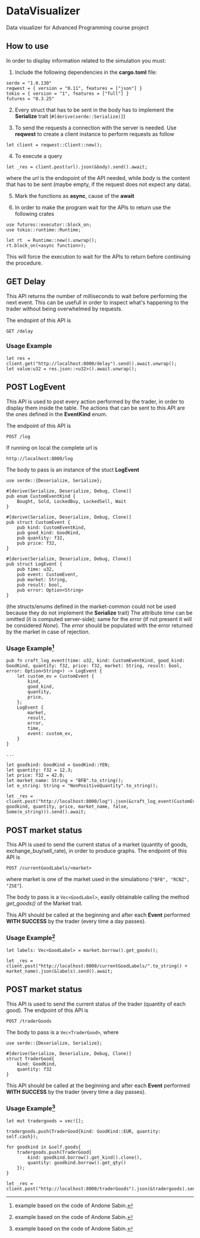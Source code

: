 # DataVisualizer
Data visualizer for Advanced Programming course project

## How to use
In order to display information related to the simulation you must:
1. Include the following dependencies in the __cargo.toml__ file:
```
serde = "1.0.130"
reqwest = { version = "0.11", features = ["json"] }
tokio = { version = "1", features = ["full"] }
futures = "0.3.25"
```

2. Every struct that has to be sent in the body has to implement the __Serialize__ trait (`#[derive(serde::Serialize)]`)

3. To send the requests a connection with the server is needed. Use __reqwest__ to create a client instance to perform requests as follow
```
let client = reqwest::Client::new();
```
4. To execute a query
```
let _res = client.post(url).json(&body).send().await;
```
where the _url_ is the endopoint of the API needed, while _body_ is the content that has to be sent (maybe empty, if the request does not expect any data).

5. Mark the functions as __async__, cause of the __await__

6. In order to make the program wait for the APIs to return use the following crates
```
use futures::executor::block_on;
use tokio::runtime::Runtime;

let rt  = Runtime::new().unwrap();
rt.block_on(<async function>);
```
This will force the execution to wait for the APIs to return before continuing the procedure.

## GET Delay
This API returns the number of milliseconds to wait before performing the next event. This can be usefull in order to inspect what's happening to the trader without being overwhelmed by requests.

The endopint of this API is
```
GET /delay
```
### Usage Example
```
let res = client.get("http://localhost:8000/delay").send().await.unwrap();
let value:u32 = res.json::<u32>().await.unwrap();
```

## POST LogEvent
This API is used to post every action performed by the trader, in order to display them inside the table. The actions that can be sent to this API are the ones defined in the __EventKind__ enum.

The endpoint of this API is
```
POST /log
```
If running on local the complete url is
```
http://localhost:8000/log
```
The body to pass is an instance of the stuct __LogEvent__
```
use serde::{Deserialize, Serialize};

#[derive(Serialize, Deserialize, Debug, Clone)]
pub enum CustomEventKind {
    Bought, Sold, LockedBuy, LockedSell, Wait
}

#[derive(Serialize, Deserialize, Debug, Clone)]
pub struct CustomEvent {
    pub kind: CustomEventKind,
    pub good_kind: GoodKind,
    pub quantity: f32,
    pub price: f32,
}

#[derive(Serialize, Deserialize, Debug, Clone)]
pub struct LogEvent {
    pub time: u32,
    pub event: CustomEvent,
    pub market: String,
    pub result: bool,
    pub error: Option<String>
}
```
(the structs/enums defined in the market-common could not be used because they do not implement the __Serialize__ trait)
The attribute _time_ can be omitted (it is computed server-side); same for the _error_ (if not present it will be considered _None_). The _error_ should be populated with the error returned by the market in case of rejection.

### Usage Example[^1]
```
pub fn craft_log_event(time: u32, kind: CustomEventKind, good_kind: GoodKind, quantity: f32, price: f32, market: String, result: bool, error: Option<String>) -> LogEvent {
    let custom_ev = CustomEvent {
        kind,
        good_kind,
        quantity,
        price,
    };
    LogEvent {
        market,
        result,
        error,
        time,
        event: custom_ev,
    }
}

...

let goodkind: GoodKind = GoodKind::YEN;
let quantity: f32 = 12.3;
let price: f32 = 42.0;
let market_name: String = "BFB".to_string();
let e_string: String = "NonPositiveQuantity".to_string();

let _res = client.post("http://localhost:8000/log").json(&craft_log_event(CustomEventKind::LockedBuy, goodkind, quantity, price, market_name, false, Some(e_string))).send().await;
```

## POST market status
This API is used to send the current status of a market (quantity of goods, exchange_buy/sell_rate), in order to produce graphs.
The endpoint of this API is
```
POST /currentGoodLabels/<market>
```
where market is one of the market used in the simulationo (`"BFB", "RCNZ", "ZSE"`).

The body to pass is a `Vec<GoodLabel>`, easily obtainable calling the method _get\_goods()_ of the Market trait.

This API should be called at the beginning and after each __Event__ performed __WITH SUCCESS__ by the trader (every time a day passes).

### Usage Example[^1]
```
let labels: Vec<GoodLabel> = market.borrow().get_goods();

let _res = client.post("http://localhost:8000/currentGoodLabels/".to_string() + market_name).json(&labels).send().await;
```

## POST market status
This API is used to send the current status of the trader (quantity of each good).
The endpoint of this API is
```
POST /traderGoods
```
The body to pass is a `Vec<TraderGood>`, where
```
use serde::{Deserialize, Serialize};

#[derive(Serialize, Deserialize, Debug, Clone)]
struct TraderGood{
    kind: GoodKind,
    quantity: f32
}

```

This API should be called at the beginning and after each __Event__ performed __WITH SUCCESS__ by the trader (every time a day passes).

### Usage Example[^1]
```
let mut tradergoods = vec![];

tradergoods.push(TraderGood{kind: GoodKind::EUR, quantity: self.cash});

for goodkind in &self.goods{
    tradergoods.push(TraderGood{
        kind: goodkind.borrow().get_kind().clone(),
        quantity: goodkind.borrow().get_qty()
    });
}

let _res = client.post("http://localhost:8000/traderGoods").json(&tradergoods).send().await;
```

[^1]: example based on the code of Andone Sabin.
